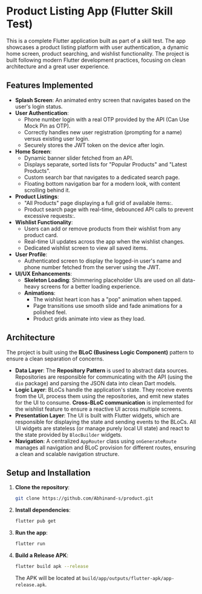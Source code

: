 # Product Listing App (Flutter Skill Test)

This is a complete Flutter application built as part of a skill test. The app showcases a product listing platform with user authentication, a dynamic home screen, product searching, and wishlist functionality. The project is built following modern Flutter development practices, focusing on clean architecture and a great user experience.

## Features Implemented

-   **Splash Screen**: An animated entry screen that navigates based on the user's login status.
-   **User Authentication**:
    -   Phone number login with a real OTP provided by the API (Can Use Mock Pin as OTP).
    -   Correctly handles new user registration (prompting for a name) versus existing user login.
    -   Securely stores the JWT token on the device after login.
-   **Home Screen**:
    -   Dynamic banner slider fetched from an API.
    -   Displays separate, sorted lists for "Popular Products" and "Latest Products".
    -   Custom search bar that navigates to a dedicated search page.
    -   Floating bottom navigation bar for a modern look, with content scrolling behind it.
-   **Product Listings**:
    -   "All Products" page displaying a full grid of available items:.
    -   Product search page with real-time, debounced API calls to prevent excessive requests:.
-   **Wishlist Functionality**:
    -   Users can add or remove products from their wishlist from any product card.
    -   Real-time UI updates across the app when the wishlist changes.
    -   Dedicated wishlist screen to view all saved items.
-   **User Profile**:
    -   Authenticated screen to display the logged-in user's name and phone number fetched from the server using the JWT.
-   **UI/UX Enhancements**:
    -   **Skeleton Loading**: Shimmering placeholder UIs are used on all data-heavy screens for a better loading experience.
    -   **Animations**:
        -   The wishlist heart icon has a "pop" animation when tapped.
        -   Page transitions use smooth slide and fade animations for a polished feel.
        -   Product grids animate into view as they load.

## Architecture

The project is built using the **BLoC (Business Logic Component)** pattern to ensure a clean separation of concerns.

-   **Data Layer**: The **Repository Pattern** is used to abstract data sources. Repositories are responsible for communicating with the API (using the `dio` package) and parsing the JSON data into clean Dart models.
-   **Logic Layer**: BLoCs handle the application's state. They receive events from the UI, process them using the repositories, and emit new states for the UI to consume. **Cross-BLoC communication** is implemented for the wishlist feature to ensure a reactive UI across multiple screens.
-   **Presentation Layer**: The UI is built with Flutter widgets, which are responsible for displaying the state and sending events to the BLoCs. All UI widgets are stateless (or manage purely local UI state) and react to the state provided by `BlocBuilder` widgets.
-   **Navigation**: A centralized `AppRouter` class using `onGenerateRoute` manages all navigation and BLoC provision for different routes, ensuring a clean and scalable navigation structure.

## Setup and Installation

1.  **Clone the repository**:
    ```sh
    git clone https://github.com/Abhinand-s/product.git
    ```
2.  **Install dependencies**:
    ```sh
    flutter pub get
    ```
3.  **Run the app**:
    ```sh
    flutter run
    ```
4.  **Build a Release APK**:
    ```sh
    flutter build apk --release
    ```
    The APK will be located at `build/app/outputs/flutter-apk/app-release.apk`.
